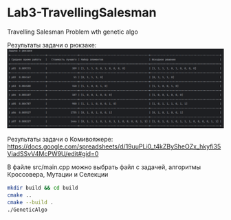 # Lab3-TravellingSalesman

Travelling Salesman Problem wth genetic algo

Результаты задачи о рюкзаке:
![](https://github.com/AOR-Breakers/Lab3-TravellingSalesman/blob/64cd2336202789f16ce20bc09d695b9e47d499c4/knapsnack/Benchmarks.png)


Результаты задачи о Комивояжере:
https://docs.google.com/spreadsheets/d/19uuPLi0_t4kZBySheOZx_hkyfi35ViadSSvV4McPW9U/edit#gid=0


В файле src/main.cpp можно выбрать файл с задачей, алгоритмы Кроссовера, Мутации и Селекции
```bash
mkdir build && cd build
cmake ..
cmake --build .
./GeneticAlgo
```
